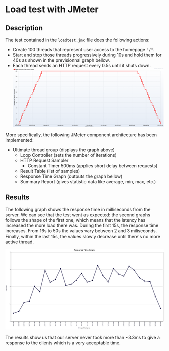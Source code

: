 # Load test with JMeter
## Description
The test contained in the `loadtest.jmx` file does the following actions:
- Create 100 threads that represent user access to the homepage `"/"`.
- Start and stop those threads progressively during 10s and hold them for 40s as shown in the previsionnal graph bellow.
- Each thread sends an HTTP request every 0.5s until it shuts down.
![Threads' activity](graphs/threads_graph.png)

More specifically, the following JMeter component architecture has been implemented:
- Ultimate thread group (displays the graph above)
    - Loop Controller (sets the number of iterations)
    - HTTP Request Sampler
        - Constant Timer 500ms (applies short delay between requests)
    - Result Table (list of samples)
    - Response Time Graph (outputs the graph bellow)
    - Summary Report (gives statistic data like average, min, max, etc.)

## Results
The following graph shows the response time in milliseconds from the server. We can see that the test went as expected: the second graphs follows the shape of the first one, which means that the latency has increased the more load there was. During the first 15s, the response time increases. From 16s to 50s the values vary between 2 and 3 miliseconds. Finally, within the last 15s, the values slowly decrease until there's no more active thread.

![Response time](graphs/response_time.png "Hover text")

The results show us that our server never took more than ~3.3ms to give a response to the clients which is a very acceptable time.